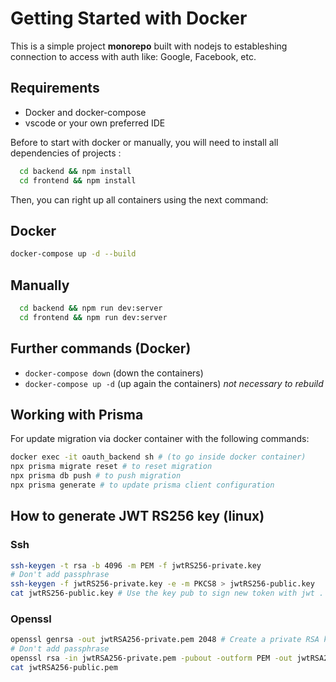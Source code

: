 # Getting Started with Docker

This is a simple project **monorepo** built with nodejs to estableshing connection to access with auth like: Google, Facebook, etc.

## Requirements

- Docker and docker-compose
- vscode or your own preferred IDE

Before to start with docker or manually, you will need to install all dependencies of projects :

```sh
  cd backend && npm install
  cd frontend && npm install
```

Then, you can right up all containers using the next command:

## Docker

```sh
docker-compose up -d --build
```

## Manually

```sh
  cd backend && npm run dev:server
  cd frontend && npm run dev:server
```

## Further commands (Docker)

- `docker-compose down` (down the containers)
- `docker-compose up -d` (up again the containers) *not necessary to rebuild*

## Working with Prisma

For update migration via docker container with the following commands:

```sh
docker exec -it oauth_backend sh # (to go inside docker container)
npx prisma migrate reset # to reset migration
npx prisma db push # to push migration
npx prisma generate # to update prisma client configuration
```

## How to generate JWT RS256 key (linux)

### Ssh

```sh
ssh-keygen -t rsa -b 4096 -m PEM -f jwtRS256-private.key
# Don't add passphrase
ssh-keygen -f jwtRS256-private.key -e -m PKCS8 > jwtRS256-public.key
cat jwtRS256-public.key # Use the key pub to sign new token with jwt .
```

### Openssl

```sh
openssl genrsa -out jwtRSA256-private.pem 2048 # Create a private RSA keys that are between 1024 and 4096 bits long
# Don't add passphrase
openssl rsa -in jwtRSA256-private.pem -pubout -outform PEM -out jwtRSA256-public.pem
cat jwtRSA256-public.pem
```
